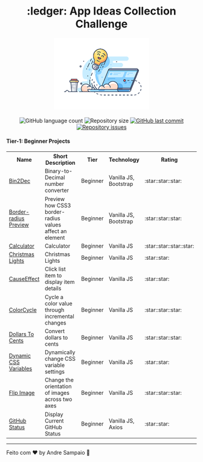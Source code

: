 <h1 align="center">
  :ledger: App Ideas Collection Challenge
</h1>
<h4 align="center">
  <img alt="Readme Banner" src="src/readme.png" width="50%"  />
</h4>
<p align="center">
  <img alt="GitHub language count" src="https://img.shields.io/github/languages/count/apsampaio/App-Ideas-Challenge">

  <img alt="Repository size" src="https://img.shields.io/github/repo-size/apsampaio/App-Ideas-Challenge">
  
  <a href="https://github.com/apsampaio/App-Ideas-Challenge/commits/master">
    <img alt="GitHub last commit" src="https://img.shields.io/github/last-commit/apsampaio/App-Ideas-Challenge">
  </a>

  <a href="https://github.com/apsampaio/App-Ideas-Challenge/issues">
    <img alt="Repository issues" src="https://img.shields.io/github/issues/apsampaio/App-Ideas-Challenge">
  </a>
</p>

<h4>
  Tier-1: Beginner Projects
</h4>

<table>
  <tr>
    <th>Name</th>
    <th>Short Description</th>
    <th>Tier</th>
    <th>Technology</th>
    <th>Rating</th>
  </tr>
  <tr>
    <td><a href="Beginner/Bin2Dec/README.md">Bin2Dec</a></td>
    <td>Binary-to-Decimal number converter</td>
    <td>Beginner</td>
    <td>Vanilla JS, Bootstrap</td>
    <td>:star::star::star:</td>

  </tr>
  <tr>
    <td><a href="Beginner/Border%20Radius%20Previewer/README.md">Border-radius Preview</a></td>
    <td>Preview how CSS3 border-radius values affect an element</td>
    <td>Beginner</td>
    <td>Vanilla JS, Bootstrap</td>
    <td>:star::star::star:</td>
  </tr>
  <tr>
    <td><a href="Beginner/Calculator/README.md">Calculator</a></td>
    <td>Calculator</td>
    <td>Beginner</td>
    <td>Vanilla JS</td>
    <td>:star::star::star::star:</td>
  </tr>
  <tr>
    <td><a href="Beginner/Christmas%20Lights/README.md">Christmas Lights</a></td>
    <td>Christmas Lights</td>
    <td>Beginner</td>
    <td>Vanilla JS</td>
    <td>:star::star:</td>
  </tr>
  <tr>
    <td><a href="Beginner/CauseEffect/README.md">CauseEffect</a></td>
    <td>Click list item to display item details</td>
    <td>Beginner</td>
    <td>Vanilla JS</td>
    <td>:star::star:</td>
  </tr>
  <tr>
    <td><a href="Beginner/ColorCycle/README.md">ColorCycle</a></td>
    <td>Cycle a color value through incremental changes</td>
    <td>Beginner</td>
    <td>Vanilla JS</td>
    <td>:star::star::star:</td>
  </tr>
  <tr>
    <td><a href="Beginner/DollarsToCents/README.md">Dollars To Cents</a></td>
    <td>Convert dollars to cents</td>
    <td>Beginner</td>
    <td>Vanilla JS</td>
    <td>:star::star::star:</td>
  </tr>
  <tr>
    <td><a href="Beginner/DynamicCSSVariables/README.md">Dynamic CSS Variables</a></td>
    <td>Dynamically change CSS variable settings</td>
    <td>Beginner</td>
    <td>Vanilla JS</td>
    <td>:star::star:</td>
  </tr>
  <tr>
    <td><a href="Beginner/FlipImage/README.md">Flip Image</a></td>
    <td>Change the orientation of images across two axes</td>
    <td>Beginner</td>
    <td>Vanilla JS</td>
    <td>:star::star::star:</td>
  </tr>
  <tr>
    <td><a href="Beginner/GitHubStatus/README.md">GitHub Status</a></td>
    <td>Display Current GitHub Status</td>
    <td>Beginner</td>
    <td>Vanilla JS, Axios</td>
    <td>:star::star:</td>
  </tr>
</table>

---

Feito com ♥ by Andre Sampaio :wave:
